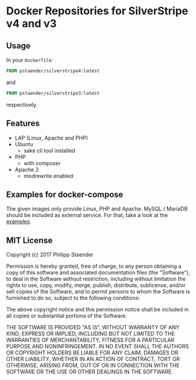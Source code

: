 # Docker Repositories for SilverStripe v4 and v3

## Usage

In your `Dockerfile`:

```Dockerfile
FROM pstaender/silverstripe4:latest
```

and

```Dockerfile
FROM pstaender/silverstripe3:latest
```

respectively.

## Features

  * LAP (Linux, Apache and PHP)
  * Ubuntu
    * sake cli tool installed
  * PHP
    * with composer
  * Apache 2
    * modrewrite enabled

## Examples for docker-compose

The given images only provide Linux, PHP and Apache. MySQL / MariaDB should be included as external service. For that, take a look at the [examples](examples/).

## MIT License

Copyright (c) 2017 Philipp Staender

Permission is hereby granted, free of charge, to any person obtaining a copy
of this software and associated documentation files (the "Software"), to deal
in the Software without restriction, including without limitation the rights
to use, copy, modify, merge, publish, distribute, sublicense, and/or sell
copies of the Software, and to permit persons to whom the Software is
furnished to do so, subject to the following conditions:

The above copyright notice and this permission notice shall be included in all
copies or substantial portions of the Software.

THE SOFTWARE IS PROVIDED "AS IS", WITHOUT WARRANTY OF ANY KIND, EXPRESS OR
IMPLIED, INCLUDING BUT NOT LIMITED TO THE WARRANTIES OF MERCHANTABILITY,
FITNESS FOR A PARTICULAR PURPOSE AND NONINFRINGEMENT. IN NO EVENT SHALL THE
AUTHORS OR COPYRIGHT HOLDERS BE LIABLE FOR ANY CLAIM, DAMAGES OR OTHER
LIABILITY, WHETHER IN AN ACTION OF CONTRACT, TORT OR OTHERWISE, ARISING FROM,
OUT OF OR IN CONNECTION WITH THE SOFTWARE OR THE USE OR OTHER DEALINGS IN THE
SOFTWARE.
